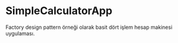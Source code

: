 # SimpleCalculatorApp

Factory design pattern örneği olarak basit dört işlem hesap makinesi uygulaması.
